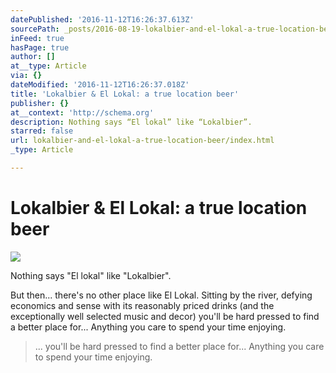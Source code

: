 ```yaml
---
datePublished: '2016-11-12T16:26:37.613Z'
sourcePath: _posts/2016-08-19-lokalbier-and-el-lokal-a-true-location-beer.md
inFeed: true
hasPage: true
author: []
at__type: Article
via: {}
dateModified: '2016-11-12T16:26:37.018Z'
title: 'Lokalbier & El Lokal: a true location beer'
publisher: {}
at__context: 'http://schema.org'
description: Nothing says “El lokal” like “Lokalbier”.
starred: false
url: lokalbier-and-el-lokal-a-true-location-beer/index.html
_type: Article

---
```

# Lokalbier & El Lokal: a true location beer
![](https://s3-us-west-2.amazonaws.com/the-grid-img/p/d4697ef7fc801325c5963bfbc42f2b08509af274.jpg)

Nothing says "El lokal" like "Lokalbier".

But then... there's no other place like El Lokal. Sitting by the river, defying economics and sense with its reasonably priced drinks (and the exceptionally well selected music and decor) you'll be hard pressed to find a better place for... Anything you care to spend your time enjoying.

> ... you'll be hard pressed to find a better place for... Anything you care to spend your time enjoying.